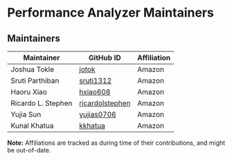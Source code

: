 # Performance Analyzer Maintainers

## Maintainers
| Maintainer | GitHub ID | Affiliation |
| --------------- | --------- | ----------- |
| Joshua Tokle  | [jotok](https://github.com/jotok) | Amazon |
| Sruti Parthiban  | [sruti1312](https://github.com/sruti1312) | Amazon |
| Haoru Xiao  | [hxiao608](https://github.com/hxiao608) | Amazon |
| Ricardo L. Stephen | [ricardolstephen](https://github.com/ricardolstephen) | Amazon |
| Yujia Sun   | [yujias0706](https://github.com/yujias0706) | Amazon |
| Kunal Khatua | [kkhatua](https://github.com/kkhatua) | Amazon |


**Note:** Affiliations are tracked as during time of their contributions, and might be out-of-date.
